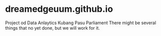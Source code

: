 # dreamedgeuum.github.io

Project od Data Anlaytics Kubang Pasu Parliament 
There might be several things that no yet done, but we will work for it.

